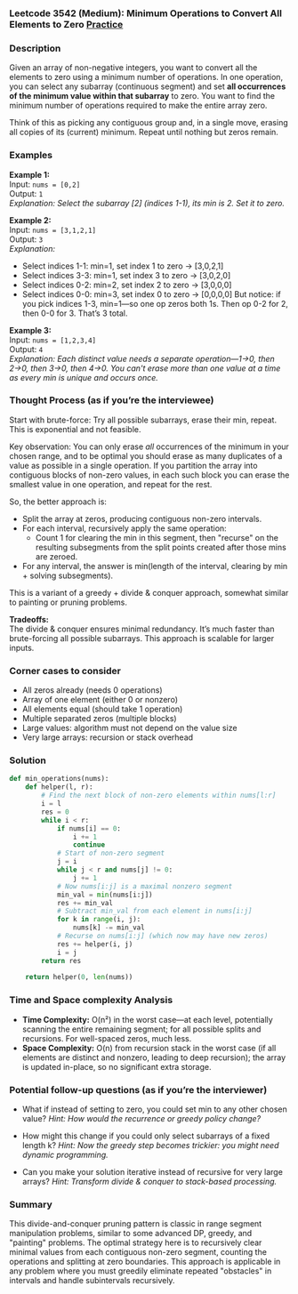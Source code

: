 ### Leetcode 3542 (Medium): Minimum Operations to Convert All Elements to Zero [Practice](https://leetcode.com/problems/minimum-operations-to-convert-all-elements-to-zero)

### Description  
Given an array of non-negative integers, you want to convert all the elements to zero using a minimum number of operations. In one operation, you can select any subarray (continuous segment) and set **all occurrences of the minimum value within that subarray** to zero. You want to find the minimum number of operations required to make the entire array zero.

Think of this as picking any contiguous group and, in a single move, erasing all copies of its (current) minimum. Repeat until nothing but zeros remain.

### Examples  

**Example 1:**  
Input: `nums = [0,2]`  
Output: `1`  
*Explanation: Select the subarray [2] (indices 1-1), its min is 2. Set it to zero.*

**Example 2:**  
Input: `nums = [3,1,2,1]`  
Output: `3`  
*Explanation:*
- Select indices 1-1: min=1, set index 1 to zero → [3,0,2,1]
- Select indices 3-3: min=1, set index 3 to zero → [3,0,2,0]
- Select indices 0-2: min=2, set index 2 to zero → [3,0,0,0]
- Select indices 0-0: min=3, set index 0 to zero → [0,0,0,0]
But notice: if you pick indices 1-3, min=1—so one op zeros both 1s. Then op 0-2 for 2, then 0-0 for 3. That’s 3 total.

**Example 3:**  
Input: `nums = [1,2,3,4]`  
Output: `4`  
*Explanation: Each distinct value needs a separate operation—1→0, then 2→0, then 3→0, then 4→0. You can't erase more than one value at a time as every min is unique and occurs once.*

### Thought Process (as if you’re the interviewee)  
Start with brute-force: Try all possible subarrays, erase their min, repeat. This is exponential and not feasible.

Key observation: You can only erase *all* occurrences of the minimum in your chosen range, and to be optimal you should erase as many duplicates of a value as possible in a single operation. If you partition the array into contiguous blocks of non-zero values, in each such block you can erase the smallest value in one operation, and repeat for the rest.

So, the better approach is:
- Split the array at zeros, producing contiguous non-zero intervals.
- For each interval, recursively apply the same operation: 
    - Count 1 for clearing the min in this segment, then "recurse" on the resulting subsegments from the split points created after those mins are zeroed.
- For any interval, the answer is min(length of the interval, clearing by min + solving subsegments).

This is a variant of a greedy + divide & conquer approach, somewhat similar to painting or pruning problems.

**Tradeoffs:**  
The divide & conquer ensures minimal redundancy. It’s much faster than brute-forcing all possible subarrays. This approach is scalable for larger inputs.

### Corner cases to consider  
- All zeros already (needs 0 operations)
- Array of one element (either 0 or nonzero)
- All elements equal (should take 1 operation)
- Multiple separated zeros (multiple blocks)
- Large values: algorithm must not depend on the value size
- Very large arrays: recursion or stack overhead

### Solution

```python
def min_operations(nums):
    def helper(l, r):
        # Find the next block of non-zero elements within nums[l:r]
        i = l
        res = 0
        while i < r:
            if nums[i] == 0:
                i += 1
                continue
            # Start of non-zero segment
            j = i
            while j < r and nums[j] != 0:
                j += 1
            # Now nums[i:j] is a maximal nonzero segment
            min_val = min(nums[i:j])
            res += min_val
            # Subtract min_val from each element in nums[i:j]
            for k in range(i, j):
                nums[k] -= min_val
            # Recurse on nums[i:j] (which now may have new zeros)
            res += helper(i, j)
            i = j
        return res
        
    return helper(0, len(nums))
```

### Time and Space complexity Analysis  

- **Time Complexity:** O(n²) in the worst case—at each level, potentially scanning the entire remaining segment; for all possible splits and recursions. For well-spaced zeros, much less.
- **Space Complexity:** O(n) from recursion stack in the worst case (if all elements are distinct and nonzero, leading to deep recursion); the array is updated in-place, so no significant extra storage.

### Potential follow-up questions (as if you’re the interviewer)  

- What if instead of setting to zero, you could set min to any other chosen value?
  *Hint: How would the recurrence or greedy policy change?*

- How might this change if you could only select subarrays of a fixed length k?
  *Hint: Now the greedy step becomes trickier: you might need dynamic programming.*

- Can you make your solution iterative instead of recursive for very large arrays?
  *Hint: Transform divide & conquer to stack-based processing.*

### Summary
This divide-and-conquer pruning pattern is classic in range segment manipulation problems, similar to some advanced DP, greedy, and "painting" problems. The optimal strategy here is to recursively clear minimal values from each contiguous non-zero segment, counting the operations and splitting at zero boundaries. This approach is applicable in any problem where you must greedily eliminate repeated "obstacles" in intervals and handle subintervals recursively.